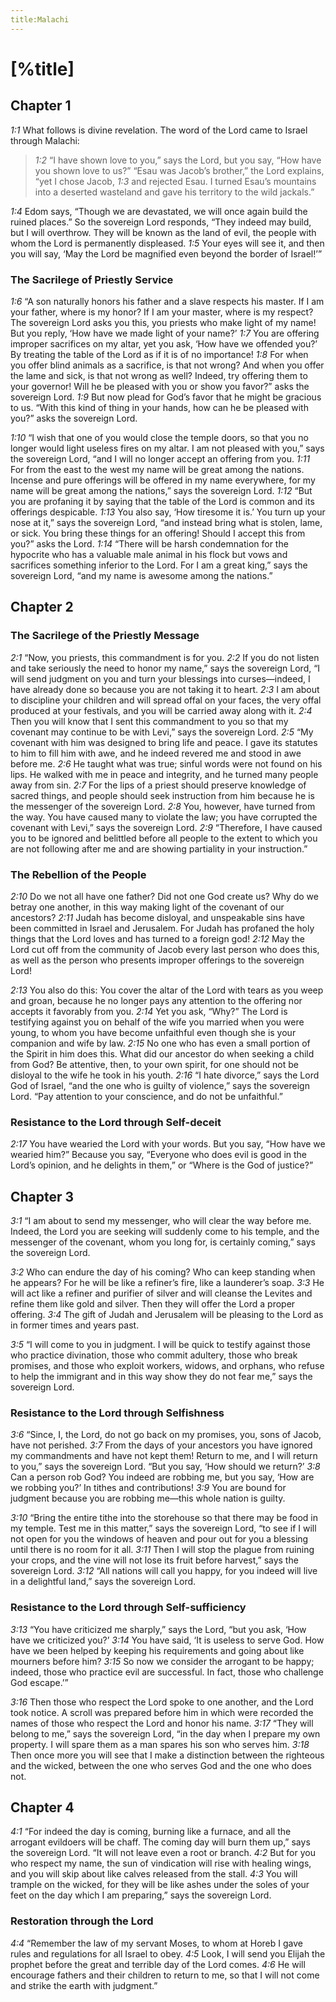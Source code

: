 ```yaml
---
title:Malachi
---
```

# [%title]

## Chapter 1

<cite>1:1</cite> What follows is divine revelation. The word of the Lord came to Israel through Malachi:

> <cite>1:2</cite> “I have shown love to you,” says the Lord, but you say, “How have you shown love to us?”
> “Esau was Jacob’s brother,” the Lord explains, “yet I chose Jacob, <cite>1:3</cite> and rejected Esau. I turned Esau’s mountains into a deserted wasteland and gave his territory to the wild jackals.”

<cite>1:4</cite> Edom says, “Though we are devastated, we will once again build the ruined places.” So the sovereign Lord responds, “They indeed may build, but I will overthrow. They will be known as the land of evil, the people with whom the Lord is permanently displeased. <cite>1:5</cite> Your eyes will see it, and then you will say, ‘May the Lord be magnified even beyond the border of Israel!’”

### The Sacrilege of Priestly Service

<cite>1:6</cite> “A son naturally honors his father and a slave respects his master. If I am your father, where is my honor? If I am your master, where is my respect? The sovereign Lord asks you this, you priests who make light of my name! But you reply, ‘How have we made light of your name?’ <cite>1:7</cite> You are offering improper sacrifices on my altar, yet you ask, ‘How have we offended you?’ By treating the table of the Lord as if it is of no importance! <cite>1:8</cite> For when you offer blind animals as a sacrifice, is that not wrong? And when you offer the lame and sick, is that not wrong as well? Indeed, try offering them to your governor! Will he be pleased with you or show you favor?” asks the sovereign Lord. <cite>1:9</cite> But now plead for God’s favor that he might be gracious to us. “With this kind of thing in your hands, how can he be pleased with you?” asks the sovereign Lord.

<cite>1:10</cite> “I wish that one of you would close the temple doors, so that you no longer would light useless fires on my altar. I am not pleased with you,” says the sovereign Lord, “and I will no longer accept an offering from you. <cite>1:11</cite> For from the east to the west my name will be great among the nations. Incense and pure offerings will be offered in my name everywhere, for my name will be great among the nations,” says the sovereign Lord. <cite>1:12</cite> “But you are profaning it by saying that the table of the Lord is common and its offerings despicable. <cite>1:13</cite> You also say, ‘How tiresome it is.’ You turn up your nose at it,” says the sovereign Lord, “and instead bring what is stolen, lame, or sick. You bring these things for an offering! Should I accept this from you?” asks the Lord. <cite>1:14</cite> “There will be harsh condemnation for the hypocrite who has a valuable male animal in his flock but vows and sacrifices something inferior to the Lord. For I am a great king,” says the sovereign Lord, “and my name is awesome among the nations.”

## Chapter 2

### The Sacrilege of the Priestly Message

<cite>2:1</cite> “Now, you priests, this commandment is for you. <cite>2:2</cite> If you do not listen and take seriously the need to honor my name,” says the sovereign Lord, “I will send judgment on you and turn your blessings into curses—indeed, I have already done so because you are not taking it to heart. <cite>2:3</cite> I am about to discipline your children and will spread offal on your faces, the very offal produced at your festivals, and you will be carried away along with it. <cite>2:4</cite> Then you will know that I sent this commandment to you so that my covenant may continue to be with Levi,” says the sovereign Lord. <cite>2:5</cite> “My covenant with him was designed to bring life and peace. I gave its statutes to him to fill him with awe, and he indeed revered me and stood in awe before me. <cite>2:6</cite> He taught what was true; sinful words were not found on his lips. He walked with me in peace and integrity, and he turned many people away from sin. <cite>2:7</cite> For the lips of a priest should preserve knowledge of sacred things, and people should seek instruction from him because he is the messenger of the sovereign Lord. <cite>2:8</cite> You, however, have turned from the way. You have caused many to violate the law; you have corrupted the covenant with Levi,” says the sovereign Lord. <cite>2:9</cite> “Therefore, I have caused you to be ignored and belittled before all people to the extent to which you are not following after me and are showing partiality in your instruction.”

### The Rebellion of the People

<cite>2:10</cite> Do we not all have one father? Did not one God create us? Why do we betray one another, in this way making light of the covenant of our ancestors? <cite>2:11</cite> Judah has become disloyal, and unspeakable sins have been committed in Israel and Jerusalem. For Judah has profaned the holy things that the Lord loves and has turned to a foreign god! <cite>2:12</cite> May the Lord cut off from the community of Jacob every last person who does this, as well as the person who presents improper offerings to the sovereign Lord!

<cite>2:13</cite> You also do this: You cover the altar of the Lord with tears as you weep and groan, because he no longer pays any attention to the offering nor accepts it favorably from you. <cite>2:14</cite> Yet you ask, “Why?” The Lord is testifying against you on behalf of the wife you married when you were young, to whom you have become unfaithful even though she is your companion and wife by law. <cite>2:15</cite> No one who has even a small portion of the Spirit in him does this. What did our ancestor do when seeking a child from God? Be attentive, then, to your own spirit, for one should not be disloyal to the wife he took in his youth. <cite>2:16</cite> “I hate divorce,” says the Lord God of Israel, “and the one who is guilty of violence,” says the sovereign Lord. “Pay attention to your conscience, and do not be unfaithful.”

### Resistance to the Lord through Self-deceit

<cite>2:17</cite> You have wearied the Lord with your words. But you say, “How have we wearied him?” Because you say, “Everyone who does evil is good in the Lord’s opinion, and he delights in them,” or “Where is the God of justice?”

## Chapter 3

<cite>3:1</cite> “I am about to send my messenger, who will clear the way before me. Indeed, the Lord you are seeking will suddenly come to his temple, and the messenger of the covenant, whom you long for, is certainly coming,” says the sovereign Lord.

<cite>3:2</cite> Who can endure the day of his coming? Who can keep standing when he appears? For he will be like a refiner’s fire, like a launderer’s soap. <cite>3:3</cite> He will act like a refiner and purifier of silver and will cleanse the Levites and refine them like gold and silver. Then they will offer the Lord a proper offering. <cite>3:4</cite> The gift of Judah and Jerusalem will be pleasing to the Lord as in former times and years past.

<cite>3:5</cite> “I will come to you in judgment. I will be quick to testify against those who practice divination, those who commit adultery, those who break promises, and those who exploit workers, widows, and orphans, who refuse to help the immigrant and in this way show they do not fear me,” says the sovereign Lord.

### Resistance to the Lord through Selfishness

<cite>3:6</cite> “Since, I, the Lord, do not go back on my promises, you, sons of Jacob, have not perished. <cite>3:7</cite> From the days of your ancestors you have ignored my commandments and have not kept them! Return to me, and I will return to you,” says the sovereign Lord. “But you say, ‘How should we return?’ <cite>3:8</cite> Can a person rob God? You indeed are robbing me, but you say, ‘How are we robbing you?’ In tithes and contributions! <cite>3:9</cite> You are bound for judgment because you are robbing me—this whole nation is guilty.

<cite>3:10</cite> “Bring the entire tithe into the storehouse so that there may be food in my temple. Test me in this matter,” says the sovereign Lord, “to see if I will not open for you the windows of heaven and pour out for you a blessing until there is no room for it all. <cite>3:11</cite> Then I will stop the plague from ruining your crops, and the vine will not lose its fruit before harvest,” says the sovereign Lord. <cite>3:12</cite> “All nations will call you happy, for you indeed will live in a delightful land,” says the sovereign Lord.

### Resistance to the Lord through Self-sufficiency

<cite>3:13</cite> “You have criticized me sharply,” says the Lord, “but you ask, ‘How have we criticized you?’ <cite>3:14</cite> You have said, ‘It is useless to serve God. How have we been helped by keeping his requirements and going about like mourners before him? <cite>3:15</cite> So now we consider the arrogant to be happy; indeed, those who practice evil are successful. In fact, those who challenge God escape.’”

<cite>3:16</cite> Then those who respect the Lord spoke to one another, and the Lord took notice. A scroll was prepared before him in which were recorded the names of those who respect the Lord and honor his name. <cite>3:17</cite> “They will belong to me,” says the sovereign Lord, “in the day when I prepare my own property. I will spare them as a man spares his son who serves him. <cite>3:18</cite> Then once more you will see that I make a distinction between the righteous and the wicked, between the one who serves God and the one who does not.

## Chapter 4

<cite>4:1</cite> “For indeed the day is coming, burning like a furnace, and all the arrogant evildoers will be chaff. The coming day will burn them up,” says the sovereign Lord. “It will not leave even a root or branch. <cite>4:2</cite> But for you who respect my name, the sun of vindication will rise with healing wings, and you will skip about like calves released from the stall. <cite>4:3</cite> You will trample on the wicked, for they will be like ashes under the soles of your feet on the day which I am preparing,” says the sovereign Lord.

### Restoration through the Lord

<cite>4:4</cite> “Remember the law of my servant Moses, to whom at Horeb I gave rules and regulations for all Israel to obey. <cite>4:5</cite> Look, I will send you Elijah the prophet before the great and terrible day of the Lord comes. <cite>4:6</cite> He will encourage fathers and their children to return to me, so that I will not come and strike the earth with judgment.”